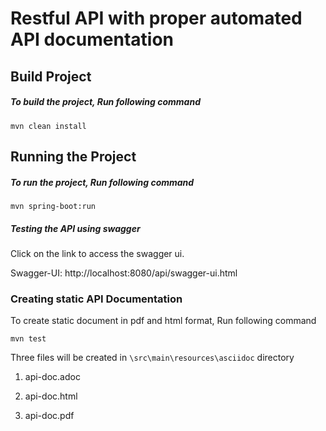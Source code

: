 # Restful API with proper automated API documentation

## Build Project

##### To build the project, Run following command
```
mvn clean install
```

## Running the Project

##### To run the project, Run following command
```
mvn spring-boot:run
```

##### Testing the API using swagger
Click on the link to access the swagger ui.

Swagger-UI: http://localhost:8080/api/swagger-ui.html

### Creating static API Documentation
To create static document in pdf and html format, Run following command
```
mvn test
```

Three files will be created in `\src\main\resources\asciidoc` directory

1.  api-doc.adoc

2.  api-doc.html

3.  api-doc.pdf
